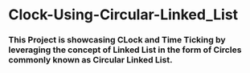 # Clock-Using-Circular-Linked_List
### This Project is showcasing CLock and Time Ticking by leveraging the concept of Linked List in the form of Circles commonly known as Circular Linked List.
